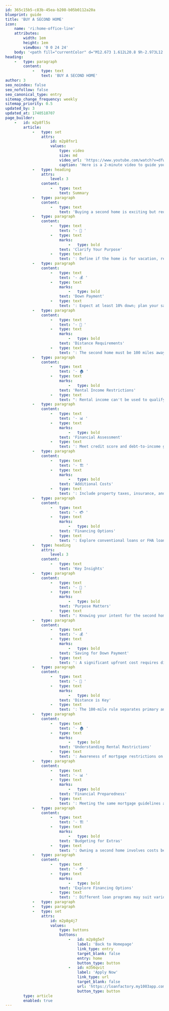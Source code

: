 ```yaml
---
id: 365c15b5-c83b-45ea-b208-b05b0112a20a
blueprint: guide
title: 'BUY A SECOND HOME'
icon:
    name: 'ri:home-office-line'
    attributes:
        width: 1em
        height: 1em
        viewBox: '0 0 24 24'
    body: '<path fill="currentColor" d="M12.673 1.612L20.8 9h-2.973L12 3.703L6 9.158V19h5v2H5a1 1 0 0 1-1-1v-9H1l10.327-9.388a1 1 0 0 1 1.346 0M14 11h9v7h-9zm2 2v3h5v-3zm8 8H13v-2h11z"/>'
heading:
    -   type: paragraph
        content:
            -   type: text
                text: 'BUY A SECOND HOME'
author: 3
seo_noindex: false
seo_nofollow: false
seo_canonical_type: entry
sitemap_change_frequency: weekly
sitemap_priority: 0.5
updated_by: 3
updated_at: 1740518707
page_builder:
    -   id: m2p8fl5s
        article:
            -   type: set
                attrs:
                    id: m2p8fnr1
                    values:
                        type: video
                        size: md
                        video_url: 'https://www.youtube.com/watch?v=dfw66cXlnEU'
                        caption: 'Here is a 2-minute video to guide you with your second home purchase.'
            -   type: heading
                attrs:
                    level: 3
                content:
                    -   type: text
                        text: Summary
            -   type: paragraph
                content:
                    -   type: text
                        text: 'Buying a second home is exciting but requires careful consideration of purpose, financing, and additional costs.'
            -   type: paragraph
                content:
                    -   type: text
                        text: '- 🎯 '
                    -   type: text
                        marks:
                            -   type: bold
                        text: 'Clarify Your Purpose'
                    -   type: text
                        text: ': Define if the home is for vacation, rental, or retirement.'
            -   type: paragraph
                content:
                    -   type: text
                        text: '- 💰 '
                    -   type: text
                        marks:
                            -   type: bold
                        text: 'Down Payment'
                    -   type: text
                        text: ': Expect at least 10% down; plan your savings accordingly.'
            -   type: paragraph
                content:
                    -   type: text
                        text: '- 📏 '
                    -   type: text
                        marks:
                            -   type: bold
                        text: 'Distance Requirements'
                    -   type: text
                        text: ': The second home must be 100 miles away from your primary residence.'
            -   type: paragraph
                content:
                    -   type: text
                        text: '- 🏠 '
                    -   type: text
                        marks:
                            -   type: bold
                        text: 'Rental Income Restrictions'
                    -   type: text
                        text: ": Rental income can't be used to qualify for the mortgage."
            -   type: paragraph
                content:
                    -   type: text
                        text: '- 📊 '
                    -   type: text
                        marks:
                            -   type: bold
                        text: 'Financial Assessment'
                    -   type: text
                        text: ': Meet credit score and debt-to-income guidelines like a primary home.'
            -   type: paragraph
                content:
                    -   type: text
                        text: '- 🏗️ '
                    -   type: text
                        marks:
                            -   type: bold
                        text: 'Additional Costs'
                    -   type: text
                        text: ': Include property taxes, insurance, and maintenance in your budget.'
            -   type: paragraph
                content:
                    -   type: text
                        text: '- 💳 '
                    -   type: text
                        marks:
                            -   type: bold
                        text: 'Financing Options'
                    -   type: text
                        text: ': Explore conventional loans or FHA loans based on your eligibility.'
            -   type: heading
                attrs:
                    level: 3
                content:
                    -   type: text
                        text: 'Key Insights'
            -   type: paragraph
                content:
                    -   type: text
                        text: '- 🎯 '
                    -   type: text
                        marks:
                            -   type: bold
                        text: 'Purpose Matters'
                    -   type: text
                        text: ": Knowing your intent for the second home shapes your financial strategy and future planning. Whether it's for leisure or income, clarity is key."
            -   type: paragraph
                content:
                    -   type: text
                        text: '- 💰 '
                    -   type: text
                        marks:
                            -   type: bold
                        text: 'Saving for Down Payment'
                    -   type: text
                        text: ': A significant upfront cost requires disciplined saving. Starting early can ease financial pressure when purchasing.'
            -   type: paragraph
                content:
                    -   type: text
                        text: '- 📏 '
                    -   type: text
                        marks:
                            -   type: bold
                        text: 'Distance is Key'
                    -   type: text
                        text: ': The 100-mile rule separates primary and secondary homes for mortgage purposes, affecting tax and financial treatment.'
            -   type: paragraph
                content:
                    -   type: text
                        text: '- 🏠 '
                    -   type: text
                        marks:
                            -   type: bold
                        text: 'Understanding Rental Restrictions'
                    -   type: text
                        text: ': Awareness of mortgage restrictions on rental income is crucial for those wishing to earn from their second home.'
            -   type: paragraph
                content:
                    -   type: text
                        text: '- 📊 '
                    -   type: text
                        marks:
                            -   type: bold
                        text: 'Financial Preparedness'
                    -   type: text
                        text: ': Meeting the same mortgage guidelines as your primary home ensures lenders see you as a responsible borrower, which is vital for approval.'
            -   type: paragraph
                content:
                    -   type: text
                        text: '- 🏗️ '
                    -   type: text
                        marks:
                            -   type: bold
                        text: 'Budgeting for Extras'
                    -   type: text
                        text: ': Owning a second home involves costs beyond the mortgage, so comprehensive budgeting is necessary to avoid financial strain.'
            -   type: paragraph
                content:
                    -   type: text
                        text: '- 💳 '
                    -   type: text
                        marks:
                            -   type: bold
                        text: 'Explore Financing Options'
                    -   type: text
                        text: ': Different loan programs may suit various financial situations; understanding your options can lead to better financial outcomes.'
            -   type: paragraph
            -   type: paragraph
            -   type: set
                attrs:
                    id: m2p8g4j7
                    values:
                        type: buttons
                        buttons:
                            -   id: m2p8g5e7
                                label: 'Back to Homepage'
                                link_type: entry
                                target_blank: false
                                entry: home
                                button_type: button
                            -   id: m356qvit
                                label: 'Apply Now'
                                link_type: url
                                target_blank: false
                                url: 'https://loanfactory.my1003app.com/1399453/register'
                                button_type: button
        type: article
        enabled: true
---
```

